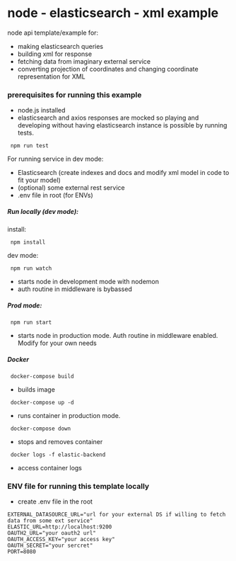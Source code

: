 # node - elasticsearch - xml example

node api template/example for:

* making elasticsearch queries
* building xml for response
* fetching data from imaginary external service
* converting projection of coordinates and changing coordinate representation for XML

### prerequisites for running this example

* node.js installed
* elasticsearch and axios responses are mocked so playing and developing without having elasticsearch instance is possible by running tests.

```
 npm run test
```
For running service in dev mode:
* Elasticsearch (create indexes and docs and modify xml model in code to fit your model)
* (optional) some external rest service
* .env file in root (for ENVs)

##### Run locally (dev mode):

install:
```
 npm install
```
dev mode:
```
 npm run watch
```
* starts node in development mode with nodemon
* auth routine in middleware is bybassed

##### Prod mode:
```
 npm run start
```
* starts node in production mode. Auth routine in middleware enabled. Modify for your own needs

##### Docker

```
 docker-compose build
```
* builds image

```
 docker-compose up -d
```
* runs container in production mode.

```
 docker-compose down
```
* stops and removes container

```
 docker logs -f elastic-backend
```
* access container logs

### ENV file for running this template locally

* create .env file in the root

```
EXTERNAL_DATASOURCE_URL="url for your external DS if willing to fetch data from some ext service"
ELASTIC_URL=http://localhost:9200
OAUTH2_URL="your oauth2 url"
OAUTH_ACCESS_KEY="your access key"
OAUTH_SECRET="your sercret"
PORT=8080
```




